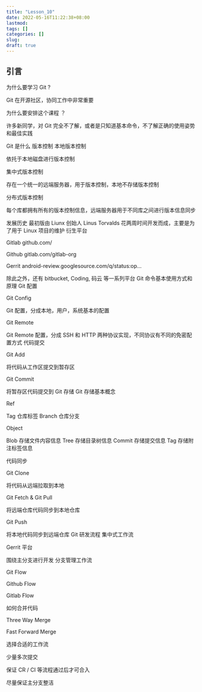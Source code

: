 ```yaml
---
title: "Lesson_10"
date: 2022-05-16T11:22:38+08:00
lastmod:
tags: []
categories: []
slug:
draft: true
---
```


## 引言
为什么要学习 Git ?

Git 在开源社区，协同工作中非常重要

为什么要安排这个课程 ？

许多新同学，对 Git 完全不了解，或者是只知道基本命令，不了解正确的使用姿势和最佳实践

Git 是什么
版本控制
本地版本控制

依托于本地磁盘进行版本控制

集中式版本控制

存在一个统一的远端服务器，用于版本控制，本地不存储版本控制

分布式版本控制

每个库都拥有所有的版本控制信息，远端服务器用于不同库之间进行版本信息同步

发展历史
最初版由 Liunx 创始人 Linus Torvalds 花两周时间开发而成，主要是为了用于 Linux 项目的维护
衍生平台

Gitlab github.com/



Github gitlab.com/gitlab-org



Gerrit android-review.googlesource.com/q/status:op…

除此之外，还有 bitbucket, Coding, 码云 等一系列平台
Git 命令基本使用方式和原理
Git 配置

Git Config

Git 配置，分成本地，用户，系统基本的配置

Git Remote

Git Remote 配置，分成 SSH 和 HTTP 两种协议实现，不同协议有不同的免密配置方式
代码提交

Git Add

将代码从工作区提交到暂存区

Git Commit

将暂存区代码提交到 Git 存储
Git 存储基本概念


Ref

Tag 仓库标签
Branch 仓库分支






Object

Blob 存储文件内容信息
Tree 存储目录树信息
Commit 存储提交信息
Tag 存储附注标签信息



代码同步

Git Clone

将代码从远端拉取到本地

Git Fetch & Git Pull

将远端仓库代码同步到本地仓库

Git Push

将本地代码同步到远端仓库
Git 研发流程
集中式工作流

Gerrit 平台

围绕主分支进行开发
分支管理工作流

Git Flow



Github Flow



Gitlab Flow

如何合并代码

Three Way Merge



Fast Forward Merge

选择合适的工作流

少量多次提交



保证 CR / CI 等流程通过后才可合入



尽量保证主分支整洁


